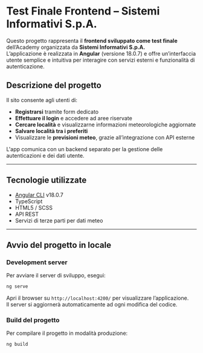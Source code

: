 # Test Finale Frontend – Sistemi Informativi S.p.A.

Questo progetto rappresenta il **frontend sviluppato come test finale** dell’Academy organizzata da **Sistemi Informativi S.p.A.**  
L’applicazione è realizzata in **Angular** (versione 18.0.7) e offre un’interfaccia utente semplice e intuitiva per interagire con servizi esterni e funzionalità di autenticazione.

## Descrizione del progetto

Il sito consente agli utenti di:

- **Registrarsi** tramite form dedicato
- **Effettuare il login** e accedere ad aree riservate
- **Cercare località** e visualizzarne informazioni meteorologiche aggiornate
- **Salvare località tra i preferiti**
- Visualizzare le **previsioni meteo**, grazie all’integrazione con API esterne

L'app comunica con un backend separato per la gestione delle autenticazioni e dei dati utente.

---

## Tecnologie utilizzate

- [Angular CLI](https://github.com/angular/angular-cli) v18.0.7
- TypeScript
- HTML5 / SCSS
- API REST
- Servizi di terze parti per dati meteo

---

## Avvio del progetto in locale

### Development server

Per avviare il server di sviluppo, esegui:

```bash
ng serve
 ```
Apri il browser su `http://localhost:4200/` per visualizzare l’applicazione.  
Il server si aggiornerà automaticamente ad ogni modifica del codice.

### Build del progetto

Per compilare il progetto in modalità produzione:

```bash
ng build
 ```
